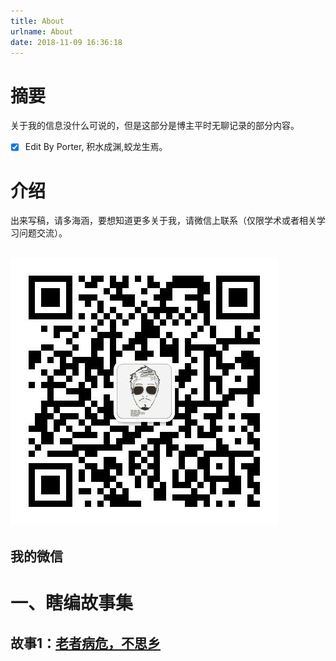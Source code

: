 ```yaml
---
title: About
urlname: About
date: 2018-11-09 16:36:18
---
```


# 摘要

关于我的信息没什么可说的，但是这部分是博主平时无聊记录的部分内容。

- [x] Edit By Porter, 积水成渊,蛟龙生焉。

<!-- more -->

# 介绍

出来写稿，请多海涵，要想知道更多关于我，请微信上联系（仅限学术或者相关学习问题交流）。

## ![我的微信二维码](./wechat.png)

## 我的微信

# 一、瞎编故事集

## 故事1：[老者病危，不思乡](../diary/tooold.html)


